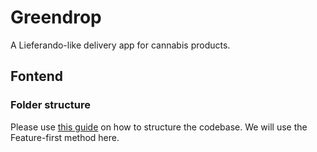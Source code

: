 # Greendrop
A Lieferando-like delivery app for cannabis products.
## Fontend
### Folder structure

Please use [this guide](https://codewithandrea.com/articles/flutter-project-structure/) on how to structure the codebase. We will use the Feature-first method here.

